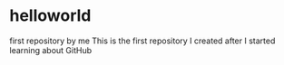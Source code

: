 # helloworld
first repository by me
This is the first repository I created after I started learning about GitHub
